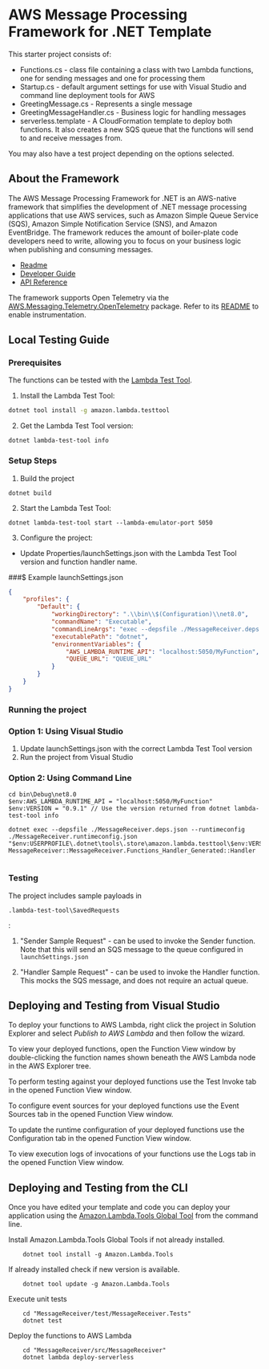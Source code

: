 # AWS Message Processing Framework for .NET Template

This starter project consists of:
* Functions.cs - class file containing a class with two Lambda functions, one for sending messages and one for processing them
* Startup.cs - default argument settings for use with Visual Studio and command line deployment tools for AWS
* GreetingMessage.cs - Represents a single message
* GreetingMessageHandler.cs - Business logic for handling messages
* serverless.template - A CloudFormation template to deploy both functions. It also creates a new SQS queue that the functions will send to and receive messages from. 

You may also have a test project depending on the options selected.

## About the Framework

The AWS Message Processing Framework for .NET is an AWS-native framework that simplifies the development of .NET message processing applications that use AWS services, such as Amazon Simple Queue Service (SQS), Amazon Simple Notification Service (SNS), and Amazon EventBridge. 
The framework reduces the amount of boiler-plate code developers need to write, allowing you to focus on your business logic when publishing and consuming messages.

* [Readme](https://github.com/awslabs/aws-dotnet-messaging/blob/main/README.md)
* [Developer Guide](https://docs.aws.amazon.com/sdk-for-net/v3/developer-guide/msg-proc-fw.html)
* [API Reference](https://awslabs.github.io/aws-dotnet-messaging/api/AWS.Messaging.html)

The framework supports Open Telemetry via the [AWS.Messaging.Telemetry.OpenTelemetry](https://www.nuget.org/packages/AWS.Messaging.Telemetry.OpenTelemetry/) package. Refer to its [README](https://github.com/awslabs/aws-dotnet-messaging/blob/main/src/AWS.Messaging.Telemetry.OpenTelemetry/README.md) to enable instrumentation.

## Local Testing Guide

### Prerequisites
The functions can be tested with the [Lambda Test Tool](https://github.com/aws/aws-lambda-dotnet/tree/master/Tools/LambdaTestTool-v2).

1. Install the Lambda Test Tool:
```bash
dotnet tool install -g amazon.lambda.testtool
```

2. Get the Lambda Test Tool version:

```
dotnet lambda-test-tool info
```

### Setup Steps


1. Build the project

```
dotnet build
```

2. Start the Lambda Test Tool:

```
dotnet lambda-test-tool start --lambda-emulator-port 5050
```

3. Configure the project:
* Update Properties/launchSettings.json with the Lambda Test Tool version and function handler name.

###$ Example launchSettings.json

```json
{
    "profiles": {
        "Default": {
            "workingDirectory": ".\\bin\\$(Configuration)\\net8.0",
            "commandName": "Executable",
            "commandLineArgs": "exec --depsfile ./MessageReceiver.deps.json  --runtimeconfig ./MessageReceiver.runtimeconfig.json %USERPROFILE%/.dotnet/tools/.store/amazon.lambda.testtool/${VERSION}/amazon.lambda.testtool/${VERSION}/content/Amazon.Lambda.RuntimeSupport/net8.0/Amazon.Lambda.RuntimeSupport.dll MessageReceiver::MessageReceiver.Functions_Handler_Generated::Handler",
            "executablePath": "dotnet",
            "environmentVariables": {
                "AWS_LAMBDA_RUNTIME_API": "localhost:5050/MyFunction",
                "QUEUE_URL": "QUEUE_URL"
            }
        }
    }
}

```


### Running the project

### Option 1: Using Visual Studio
1. Update launchSettings.json with the correct Lambda Test Tool version
2. Run the project from Visual Studio


### Option 2: Using Command Line


```
cd bin\Debug\net8.0
$env:AWS_LAMBDA_RUNTIME_API = "localhost:5050/MyFunction"
$env:VERSION = "0.9.1" // Use the version returned from dotnet lambda-test-tool info

dotnet exec --depsfile ./MessageReceiver.deps.json --runtimeconfig ./MessageReceiver.runtimeconfig.json "$env:USERPROFILE\.dotnet\tools\.store\amazon.lambda.testtool\$env:VERSION\amazon.lambda.testtool\$env:VERSION\content\Amazon.Lambda.RuntimeSupport\net8.0\Amazon.Lambda.RuntimeSupport.dll" MessageReceiver::MessageReceiver.Functions_Handler_Generated::Handler


```

### Testing

The project includes sample payloads in 

```plaintext
.lambda-test-tool\SavedRequests
```

:

1. "Sender Sample Request" - can be used to invoke the Sender function. Note that this will send an SQS message to the queue configured in `launchSettings.json` 
    
2. "Handler Sample Request" - can be used to invoke the Handler function. This mocks the SQS message, and does not require an actual queue.


## Deploying and Testing from Visual Studio

To deploy your functions to AWS Lambda, right click the project in Solution Explorer and select *Publish to AWS Lambda* and then follow the wizard.

To view your deployed functions, open the Function View window by double-clicking the function names shown beneath the AWS Lambda node in the AWS Explorer tree.

To perform testing against your deployed functions use the Test Invoke tab in the opened Function View window.

To configure event sources for your deployed functions use the Event Sources tab in the opened Function View window.

To update the runtime configuration of your deployed functions use the Configuration tab in the opened Function View window.

To view execution logs of invocations of your functions use the Logs tab in the opened Function View window.

## Deploying and Testing from the CLI

Once you have edited your template and code you can deploy your application using the [Amazon.Lambda.Tools Global Tool](https://github.com/aws/aws-extensions-for-dotnet-cli#aws-lambda-amazonlambdatools) from the command line.

Install Amazon.Lambda.Tools Global Tools if not already installed.
```
    dotnet tool install -g Amazon.Lambda.Tools
```

If already installed check if new version is available.
```
    dotnet tool update -g Amazon.Lambda.Tools
```

Execute unit tests
```
    cd "MessageReceiver/test/MessageReceiver.Tests"
    dotnet test
```

Deploy the functions to AWS Lambda
```
    cd "MessageReceiver/src/MessageReceiver"
    dotnet lambda deploy-serverless
```
